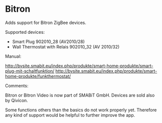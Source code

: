 # Bitron

Adds support for Bitron ZigBee devices.


Supported devices:
- Smart Plug 902010_28 (AV2010/28)
- Wall Thermostat with Relais 902010_32 (AV 2010/32)


Manual:

http://bvsite.smabit.eu/index.php/produkte/smart-home-produkte/smart-plug-mit-schaltfunktion/
http://bvsite.smabit.eu/index.php/produkte/smart-home-produkte/funkthermostat/


Comments:

Bitron or Bitron Video is now part of SMABiT GmbH. Devices are sold also by Qivicon.

Some functions others than the basics do not work properly yet.
Therefore any kind of support would be helpful to further improve the app.
